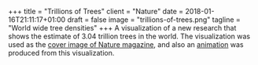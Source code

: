 +++
title = "Trillions of Trees"
client = "Nature"
date = 2018-01-16T21:11:17+01:00
draft = false
image = "trillions-of-trees.png"
tagline = "World wide tree densities"
+++
A visualization of a new research that shows the estimate of 3.04 trillion trees in the world. The visualization was used as the [cover image of Nature magazine](http://www.nature.com/nature/journal/v525/n7568/index.html), and also an [animation](https://www.youtube.com/watch?v=jqdOkXQngw8) was produced from this visualization.